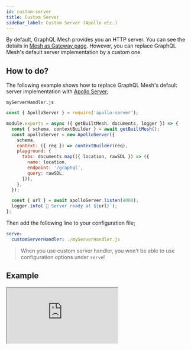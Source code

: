 ```yaml
---
id: custom-server
title: Custom Server
sidebar_label: Custom Server (Apollo etc.)
---
```


By default, GraphQL Mesh provides you an HTTP server. You can see the details in [Mesh as Gateway page](/docs/recipes/as-gateway). However, you can replace GraphQL Mesh's default server implementation by a custom one.

## How to do?

The following example shows how to replace GraphQL Mesh's default server implementation with [Apollo Server](https://www.apollographql.com/docs/apollo-server/);

`myServerHandler.js`

```js
const { ApolloServer } = require('apollo-server');

module.exports = async ({ getBuiltMesh, documents, logger }) => {
  const { schema, contextBuilder } = await getBuiltMesh();
  const apolloServer = new ApolloServer({
    schema,
    context: ({ req }) => contextBuilder(req),
    playground: {
      tabs: documents.map(({ location, rawSDL }) => ({
        name: location,
        endpoint: '/graphql',
        query: rawSDL,
      })),
    },
  });

  const { url } = await apolloServer.listen(4000);
  logger.info(`🚀 Server ready at ${url}`);
};
```

Then add the following line to your configuration file;

```yml
serve:
  customServerHandler: ./myServerHandler.js
```

> When you use custom server handler, you won't be able to use configuration options under `serve`!

## Example

<iframe src="https://codesandbox.io/embed/github/Urigo/graphql-mesh/tree/master/examples/openapi-location-weather?fontsize=14&hidenavigation=1&theme=dark"
    style={{width:"100%", height:"500px", border:"0", borderRadius: "4px", overflow:"hidden"}}
    title="typescript-location-weather-example"
    allow="accelerometer; ambient-light-sensor; camera; encrypted-media; geolocation; gyroscope; hid; microphone; midi; payment; usb; vr; xr-spatial-tracking"
    sandbox="allow-forms allow-modals allow-popups allow-presentation allow-same-origin allow-scripts" />
